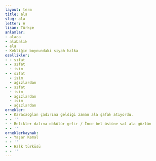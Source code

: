 ```yaml
---
layout: term
title: ala
slug: ala
letter: A
lisan: Türkçe
anlamlar:
- alaca
- alabalık
- ela
- Kekliğin boynundaki siyah halka
ozellikler:
- - sıfat
- - sıfat
  - isim
- - sıfat
  - isim
  - ağızlardan
- - sıfat
  - isim
  - ağızlardan
  - isim
  - ağızlardan
ornekler:
- - Karacaoğlan çadırına geldiği zaman ala şafak atıyordu.
- - ''
- - Belikler dalına dökülür gelir / İnce bel üstüne sal ala gözlüm
- - ''
orneklerkaynak:
- - Yaşar Kemal
- - ''
- - Halk türküsü
- - ''
---
```

